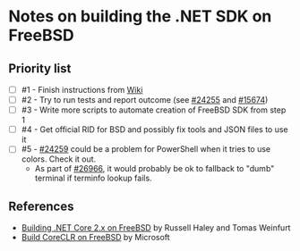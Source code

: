 # Notes on building the .NET SDK on FreeBSD

## Priority list

- [ ] #1 - Finish instructions from [Wiki](https://github.com/dotnet/corefx/wiki/Building-.NET-Core--2.x-on-FreeBSD)
- [ ] #2 - Try to run tests and report outcome (see [#24255](https://github.com/dotnet/corefx/issues/24255) and [#15674](https://github.com/dotnet/coreclr/issues/15674))
- [ ] #3 - Write more scripts to automate creation of FreeBSD SDK from step 1
- [ ] #4 - Get official RID for BSD and possibly fix tools and JSON files to use it
- [ ] #5 - [#24259](https://github.com/dotnet/corefx/issues/24259) could be a problem for PowerShell when it tries to use colors. Check it out.
  - As part of [#26966](https://github.com/dotnet/corefx/issues/26966), it would probably be ok to fallback to "dumb" terminal if terminfo lookup fails.

## References

- [Building .NET Core 2.x on FreeBSD](https://github.com/dotnet/corefx/wiki/Building-.NET-Core--2.x-on-FreeBSD) by Russell Haley and Tomas Weinfurt
- [Build CoreCLR on FreeBSD](https://github.com/dotnet/coreclr/blob/release/2.1/Documentation/building/freebsd-instructions.md) by Microsoft
